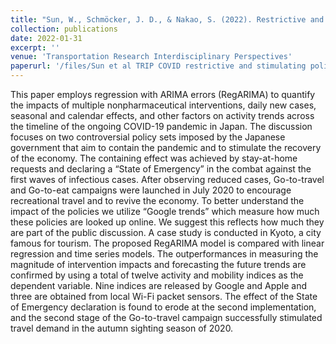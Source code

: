 ```yaml
---
title: "Sun, W., Schmöcker, J. D., & Nakao, S. (2022). Restrictive and stimulative impacts of COVID-19 policies on activity trends: A case study of Kyoto. Transportation research interdisciplinary perspectives, 13, 100551."
collection: publications
date: 2022-01-31
excerpt: ''
venue: 'Transportation Research Interdisciplinary Perspectives'
paperurl: '/files/Sun et al TRIP COVID restrictive and stimulating policies.pdf'
---
```


This paper employs regression with ARIMA errors (RegARIMA) to quantify the impacts of multiple nonpharmaceutical interventions, daily new cases, seasonal and calendar effects, and other factors on activity trends across the timeline of the ongoing COVID-19 pandemic in Japan. The discussion focuses on two controversial policy sets imposed by the Japanese government that aim to contain the pandemic and to stimulate the recovery of the economy. The containing effect was achieved by stay-at-home requests and declaring a “State of Emergency” in the combat against the first waves of infectious cases. After observing reduced cases, Go-to-travel and Go-to-eat campaigns were launched in July 2020 to encourage recreational travel and to revive the economy. To better understand the impact of the policies we utilize “Google trends” which measure how much these policies are looked up online. We suggest this reflects how much they are part of the public discussion. A case study is conducted in Kyoto, a city famous for tourism. The proposed RegARIMA model is compared with linear regression and time series models. The outperformances in measuring the magnitude of intervention impacts and forecasting the future trends are confirmed by using a total of twelve activity and mobility indices as the dependent variable. Nine indices are released by Google and Apple and three are obtained from local Wi-Fi packet sensors. The effect of the State of Emergency declaration is found to erode at the second implementation, and the second stage of the Go-to-travel campaign successfully stimulated travel demand in the autumn sighting season of 2020.